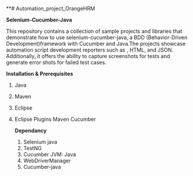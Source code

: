 **# Automation_project_OrangeHRM

**Selenium-Cucumber-Java**

This repository contains a collection of sample projects and libraries that demonstrate how to use selenium-cucumber-java, a BDD (Behavior-Driven Development)framework with Cucumber and Java.The projects showcase automation script development reporters such as , HTML, and JSON. Additionally, it offers the ability to capture screenshots for tests and generate error shots for failed test cases.

**Installation & Prerequisites**

1. Java
2. Maven
3. Eclipse
4. Eclipse Plugins
   Maven
   Cucumber

   **Dependancy**
   
   1. Selenium java
   2. TestNG
   3. Cucumber JVM: Java
   4. WebDriverManager
   5. Cucumber-java
   
